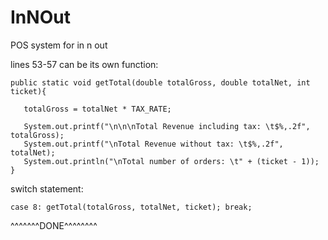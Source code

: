 # InNOut
POS system for in n out

lines 53-57 can be its own function:

    public static void getTotal(double totalGross, double totalNet, int ticket){
  
       totalGross = totalNet * TAX_RATE;

       System.out.printf("\n\n\nTotal Revenue including tax: \t$%,.2f", totalGross);
       System.out.printf("\nTotal Revenue without tax: \t$%,.2f", totalNet);
       System.out.println("\nTotal number of orders: \t" + (ticket - 1));
    }


switch statement:


    case 8: getTotal(totalGross, totalNet, ticket); break;


^^^^^^^DONE^^^^^^^^

